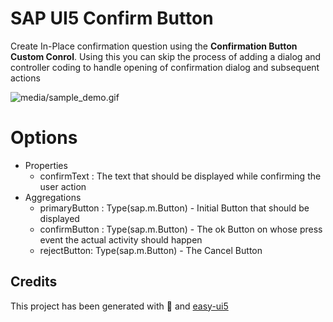 # SAP UI5 Confirm Button

Create In-Place confirmation question using the **Confirmation Button Custom Conrol**. Using this you can skip the process of adding a dialog and controller coding to handle opening of confirmation dialog and subsequent actions

![media/sample_demo.gif](screenshot.png)


# Options

- Properties 
	-  confirmText : The text that should be displayed while confirming the user action
- Aggregations
	- primaryButton : 	Type(sap.m.Button) - Initial Button that should be displayed
	- confirmButton : 	Type(sap.m.Button) - The ok Button on whose press event the actual activity should happen
	- rejectButton: 		Type(sap.m.Button) - The Cancel Button

## Credits

This project has been generated with 💙 and [easy-ui5](https://github.com/SAP)
